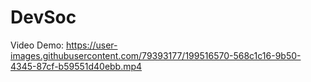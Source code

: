 # DevSoc

Video Demo:
https://user-images.githubusercontent.com/79393177/199516570-568c1c16-9b50-4345-87cf-b59551d40ebb.mp4


